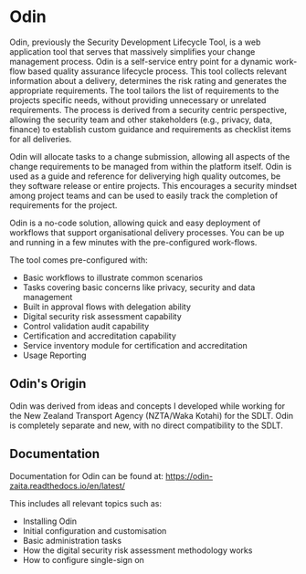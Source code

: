 # Odin
Odin, previously the Security Development Lifecycle Tool, is a web application tool that serves that massively simplifies your change management process. Odin is a self-service entry point for a dynamic work-flow based quality assurance lifecycle process. This tool collects relevant information about a delivery, determines the risk rating and generates the appropriate requirements. The tool tailors the list of requirements to the projects specific needs, without providing unnecessary or unrelated requirements. The process is derived from a security centric perspective, allowing the security team and other stakeholders (e.g., privacy, data, finance) to establish custom guidance and requirements as checklist items for all deliveries.

Odin will allocate tasks to a change submission, allowing all aspects of the change requirements to be managed from within the platform itself. Odin is used as a guide and reference for deliverying high quality outcomes, be they software release or entire projects. This encourages a security mindset among project teams and can be used to easily track the completion of requirements for the project.

Odin is a no-code solution, allowing quick and easy deployment of workflows that support organisational delivery processes. You can be up and running in a few minutes with the pre-configured work-flows.

The tool comes pre-configured with:
- Basic workflows to illustrate common scenarios
- Tasks covering basic concerns like privacy, security and data management
- Built in approval flows with delegation ability
- Digital security risk assessment capability
- Control validation audit capability
- Certification and accreditation capability
- Service inventory module for certification and accreditation
- Usage Reporting

## Odin's Origin
Odin was derived from ideas and concepts I developed while working for the New Zealand Transport Agency (NZTA/Waka Kotahi) for the SDLT. Odin is completely separate and new, with no direct compatibility to the SDLT.

## Documentation
Documentation for Odin can be found at: https://odin-zaita.readthedocs.io/en/latest/

This includes all relevant topics such as:
* Installing Odin
* Initial configuration and customisation
* Basic administration tasks
* How the digital security risk assessment methodology works
* How to configure single-sign on
